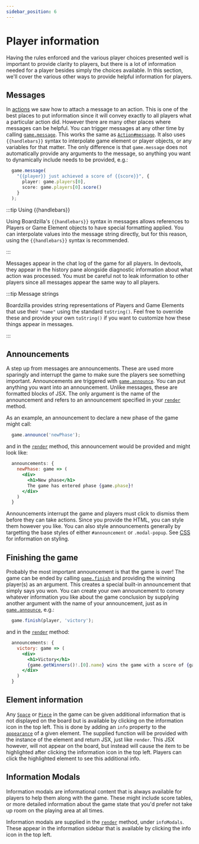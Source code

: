 ```yaml
---
sidebar_position: 6
---
```


# Player information

Having the rules enforced and the various player choices presented well is
important to provide clarity to players, but there is a lot of information
needed for a player besides simply the choices available. In this section, we'll
cover the various other ways to provide helpful information for players.

## Messages

In [actions](../game/actions#messaging) we saw how to attach a message to an
action. This is one of the best places to put information since it will convey
exactly to all players what a particular action did. However there are many
other places where messages can be helpful. You can trigger messages at any
other time by calling [`game.message`](../api/classes/Game#message). This works
the same as [`Action#message`](../api/classes/Action#message). It also uses
`{{handlebars}}` syntax to interpolate game element or player objects, or any
variables for that matter. The only difference is that `game.message` does not
automatically provide any arguments to the message, so anything you want to
dynamically include needs to be provided, e.g.:

```ts
  game.message(
    "{{player}} just achieved a score of {{score}}", {
      player: game.players[0],
      score: game.players[0].score()
    }
  );
```

:::tip Using {{handlebars}}

Using Boardzilla's `{{handlebars}}` syntax in messages allows references to
Players or Game Element objects to have special formatting applied. You can
interpolate values into the message string directly, but for this reason, using
the `{{handlebars}}` syntax is recommended.

:::

Messages appear in the chat log of the game for all players. In devtools, they
appear in the history pane alongside diagnostic information about what action
was processed. You must be careful not to leak information to other players
since all messages appear the same way to all players.

:::tip Message strings

Boardzilla provides string representations of Players and Game Elements that use
their `"name"` using the standard `toString()`. Feel free to override these and
provide your own `toString()` if you want to customize how these things appear
in messages.

:::

## Announcements

A step up from messages are announcements. These are used more sparingly and
interrupt the game to make sure the players see something
important. Announcements are triggered with
[`game.announce`](../api/classes/Game#announce). You can put anything you want
into an announcement. Unlike messages, these are formatted blocks of JSX. The
only argument is the name of the announcement and refers to an announcement
specified in your [`render`](../api/modules#render) method.

As an example, an announcement to declare a new phase of the game might call:

```ts
  game.announce('newPhase');
```

and in the [`render`](../api/modules#render) method, this announcement would be
provided and might look like:

```jsx
  announcements: {
    newPhase: game => (
      <div>
        <h1>New phase</h1>
        The game has entered phase {game.phase}!
      </div>
    )
  }
```

Announcements interrupt the game and players must click to dismiss them before
they can take actions. Since you provide the HTML, you can style them however
you like. You can also style announcements generally by targetting the base
styles of either `#announcement` or `.modal-popup`. See [CSS](../ui/css) for
information on styling.

## Finishing the game

Probably the most important announcement is that the game is over! The game can
be ended by calling [`game.finish`](../api/classes/Game#finish) and providing
the winning player(s) as an argument. This creates a special built-in
announcement that simply says you won. You can create your own announcement to
convey whatever information you like about the game conclusion by supplying
another argument with the name of your announcement, just as in
[`game.announce`](../api/classes/Game#announce), e.g.:

```ts
  game.finish(player, 'victory');
```

and in the [`render`](../api/modules#render) method:

```jsx
  announcements: {
    victory: game => (
      <div>
        <h1>Victory</h1>
        {game.getWinners()!.[0].name} wins the game with a score of {game.getWinners()!.[0].score()}!
      </div>
    )
  }
```

## Element information

Any [`Space`](../api/classes/Space) or [`Piece`](../api/classes/Piece) in the
game can be given additional information that is not displayed on the board but
is available by clicking on the information icon in the top left. This is done by
adding an `info` property to the [`appearance`](appearance) of a given
element. The supplied function will be provided with the instance of the element
and return JSX, just like `render`. This JSX however, will not appear on the
board, but instead will cause the item to be highlighted after clicking the
information icon in the top left. Players can click the highlighted element to
see this additional info.

## Information Modals

Information modals are informational content that is always available for
players to help them along with the game. These might include score tables, or
more detailed information about the game state that you'd prefer not take up
room on the playing area at all times.

Information modals are supplied in the [`render`](../api/modules#render) method,
under `infoModals`. These appear in the information sidebar that is available by
clicking the info icon in the top left.

